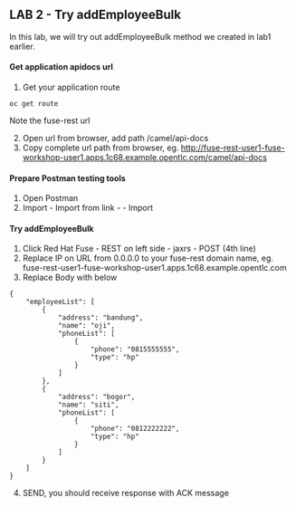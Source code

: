 
## LAB 2 - Try addEmployeeBulk

In this lab, we will try out addEmployeeBulk method we created in lab1 earlier.

#### Get application apidocs url
1. Get your application route
```
oc get route
```
Note the fuse-rest url  

2. Open url from browser, add path /camel/api-docs
3. Copy complete url path from browser, eg. http://fuse-rest-user1-fuse-workshop-user1.apps.1c68.example.opentlc.com/camel/api-docs

#### Prepare Postman testing tools
1. Open Postman
2. Import - Import from link - <apidocs-url> - Import

#### Try addEmployeeBulk
1. Click Red Hat Fuse - REST on left side - jaxrs - POST (4th line)
2. Replace IP on URL from 0.0.0.0 to your fuse-rest domain name, eg. fuse-rest-user1-fuse-workshop-user1.apps.1c68.example.opentlc.com
2. Replace Body with below
```
{
    "employeeList": [
        {
            "address": "bandung",
            "name": "oji",
            "phoneList": [
                {
                    "phone": "0815555555",
                    "type": "hp"
                }
            ]
        },
        {
            "address": "bogor",
            "name": "siti",
            "phoneList": [
                {
                    "phone": "0812222222",
                    "type": "hp"
                }
            ]
        }
    ]
}
```
4. SEND, you should receive response with ACK message
